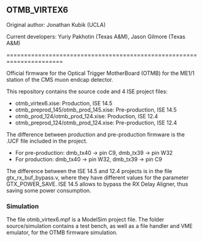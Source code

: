 ## OTMB_VIRTEX6
 
 Original author: Jonathan Kubik (UCLA)
 
 Current developers: Yuriy Pakhotin (Texas A&M), Jason Gilmore (Texas A&M)
 
======================================================================

Official firmware for the Optical Trigger MotherBoard (OTMB) for
the ME1/1 station of the CMS muon endcap detector.

This repository contains the source code and 4 ISE project files:
- otmb_virtex6.xise: Production, ISE 14.5
- otmb_preprod_145/otmb_prod_145.xise: Pre-production, ISE 14.5
- otmb_prod_124/otmb_prod_124.xise: Production, ISE 12.4
- otmb_preprod_124/otmb_prod_124.xise: Pre-production, ISE 12.4

The difference between production and pre-production firmware is
the .UCF file included in the project. 
- For pre-production: dmb_tx40 -> pin C9,  dmb_tx39 -> pin W32
- For production:     dmb_tx40 -> pin W32, dmb_tx39 -> pin C9

The difference between the ISE 14.5 and 12.4 projects is in the file
gtx_rx_buf_bypass.v, where they have different values for the
parameter GTX_POWER_SAVE. 
ISE 14.5 allows to bypass the RX Delay Aligner, thus saving some
power consumption.

### Simulation
The file otmb_virtex6.mpf is a ModelSim project file.
The folder source/simulation contains a test bench, as well as a
file handler and VME emulator, for the OTMB firmware simulation.
